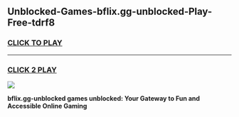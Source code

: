 
## Unblocked-Games-bflix.gg-unblocked-Play-Free-tdrf8
<h3>
<a href="https://premium76.site?title=bflix.gg-unblocked&ref=10A">CLICK TO PLAY</a></h3>
<hr>

<h3>
<a href="https://premium76.site?title=bflix.gg-unblocked&ref=10A">CLICK 2 PLAY</a>
  
</h3>

<a href="https://premium76.site?title=bflix.gg-unblocked&ref=10A"><img src="https://clearcache.store/games.png"></a>


**bflix.gg-unblocked games unblocked: Your Gateway to Fun and Accessible Online Gaming**
